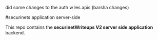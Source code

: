 did some changes to the auth w les apis (barsha changes)

#securinets application server-side

This repo contains the **securinetWriteups V2 server side application** backend.
